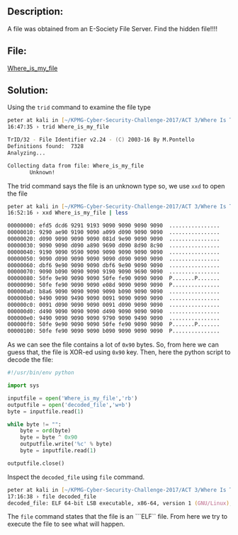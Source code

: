 ## Description:
A file was obtained from an E-Society File Server. Find the hidden file!!!!

## File:
[Where_is_my_file](Where_is_my_file)

## Solution:

Using the ```trid``` command to examine the file type

```zsh
peter at kali in [~/KPMG-Cyber-Security-Challenge-2017/ACT 3/Where Is The File]  on git:master ✗  bb9ee5b "Add README.md file and deleted readme.txt file"
16:47:35 › trid Where_is_my_file 

TrID/32 - File Identifier v2.24 - (C) 2003-16 By M.Pontello
Definitions found:  7328
Analyzing...

Collecting data from file: Where_is_my_file
       Unknown!
```

The trid command says the file is an unknown type so, we use ```xxd``` to open the file

```zsh
peter at kali in [~/KPMG-Cyber-Security-Challenge-2017/ACT 3/Where Is The File]  on git:master ✗  bb9ee5b "Add README.md file and deleted readme.txt file"
16:52:16 › xxd Where_is_my_file | less

00000000: efd5 dcd6 9291 9193 9090 9090 9090 9090  ................
00000010: 9290 ae90 9190 9090 a099 d090 9090 9090  ................
00000020: d090 9090 9090 9090 081d 9e90 9090 9090  ................
00000030: 9090 9090 d090 a890 9690 d090 8d90 8c90  ................
00000040: 9190 9090 9590 9090 9090 9090 9090 9090  ................
00000050: 9090 d090 9090 9090 9090 d090 9090 9090  ................
00000060: dbf6 9e90 9090 9090 dbf6 9e90 9090 9090  ................
00000070: 9090 b090 9090 9090 9190 9090 9690 9090  ................
00000080: 50fe 9e90 9090 9090 50fe fe90 9090 9090  P.......P.......
00000090: 50fe fe90 9090 9090 e08d 9090 9090 9090  P...............
000000a0: b8a6 9090 9090 9090 9090 b090 9090 9090  ................
000000b0: 9490 9090 9490 9090 0091 9090 9090 9090  ................
000000c0: 0091 d090 9090 9090 0091 d090 9090 9090  ................
000000d0: d490 9090 9090 9090 d490 9090 9090 9090  ................
000000e0: 9490 9090 9090 9090 9790 9090 9490 9090  ................
000000f0: 50fe 9e90 9090 9090 50fe fe90 9090 9090  P.......P.......
00000100: 50fe fe90 9090 9090 b090 9090 9090 9090  P...............

```
As we can see the file contains a lot of ```0x90``` bytes. So, from here we can guess that, the file is XOR-ed using ```0x90``` key. Then, here the python script to decode the file:

```python
#!/usr/bin/env python

import sys

inputfile = open('Where_is_my_file','rb')
outputfile = open('decoded_file','w+b')
byte = inputfile.read(1)

while byte != "":
    byte = ord(byte)
    byte = byte ^ 0x90
    outputfile.write('%c' % byte)
    byte = inputfile.read(1)

outputfile.close()
```
Inspect the ```decoded_file``` using ```file``` command.

```zsh
peter at kali in [~/KPMG-Cyber-Security-Challenge-2017/ACT 3/Where Is The File]  on git:master ✗  01b8593 "Add the decoded_file"
17:16:38 › file decoded_file
decoded_file: ELF 64-bit LSB executable, x86-64, version 1 (GNU/Linux), statically linked, for GNU/Linux 2.6.32, BuildID[sha1]=1963f496f342a9106e67884a2a686ca7a350acf7, stripped
```

The ```file``` command states that the file is an ```ELF`` file. From here we try to execute the file to see what will happen.

